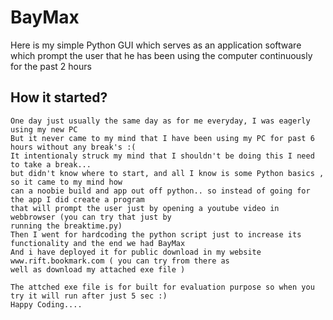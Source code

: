 # BayMax
Here is my simple Python GUI which serves as an application software which prompt the user that he has been using the computer continuously for the past 2 hours


## How it started?
```
One day just usually the same day as for me everyday, I was eagerly using my new PC
But it never came to my mind that I have been using my PC for past 6 hours without any break's :(
It intentionaly struck my mind that I shouldn't be doing this I need to take a break...
but didn't know where to start, and all I know is some Python basics , so it came to my mind how 
can a noobie build and app out off python.. so instead of going for the app I did create a program 
that will prompt the user just by opening a youtube video in webbrowser (you can try that just by 
running the breaktime.py)
Then I went for hardcoding the python script just to increase its functionality and the end we had BayMax
And i have deployed it for public download in my website www.rift.bookmark.com ( you can try from there as
well as download my attached exe file )

The attched exe file is for built for evaluation purpose so when you try it will run after just 5 sec :) 
Happy Coding....
```
